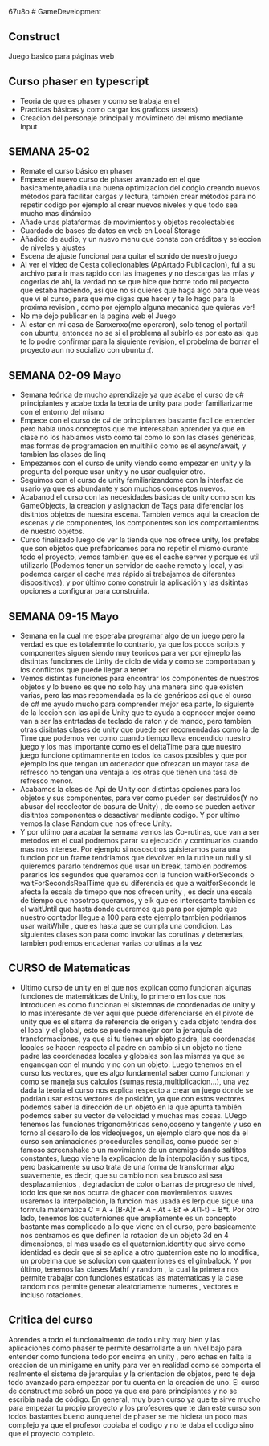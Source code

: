 67u8o   # GameDevelopment
## Construct
Juego basico para páginas web
## Curso phaser en typescript
  - Teoria de que es phaser y como se trabaja en el
  - Practicas básicas y como cargar los graficos (assets)
  - Creacion del personaje principal y movimineto del mismo mediante Input
## SEMANA 25-02
  - Remate el curso básico en phaser
  - Empece el nuevo curso de phaser avanzado en el que basicamente,añadia una buena optimizacion del codgio creando nuevos métodos para facilitar cargas y lectura, también crear métodos para no repetir codigo por ejemplo al crear nuevos niveles y que todo sea mucho mas dinámico
  - Añade unas plataformas de movimientos y objetos recolectables
  - Guardado de bases de datos en web en Local Storage
  - Añadido de audio, y un nuevo menu que consta con créditos y seleccion de niveles y ajustes
  - Escena de ajuste funcional para quitar el sonido de nuestro juego
  - Al ver el video de Cesta collecionables (ApArtado Publicacion), fui a su archivo para ir mas rapido con las imagenes y no descargas las mías y cogerlas de ahi, la verdad no se que hice que borre todo mi proyecto que estaba haciendo, asi que no si quieres que haga algo para que veas que vi el curso, para que me digas que hacer y te lo hago para la proxima revision , como por ejemplo alguna mecanica que quieras ver!
  - No me dejo publicar en la pagina web el Juego
  - Al estar en mi casa de Sanxenxo(me operaron), solo tenog el portatil con ubuntu, entonces no se si el problema al subirlo es por esto asi que te lo podre confirmar para la siguiente revision, el probelma de borrar el proyecto aun no socializo con ubuntu :(.
## SEMANA 02-09 Mayo
  - Semana teórica de mucho aprendizaje ya que acabe el curso de c# principiantes y acabe toda la teoria de unity para poder familiarizarme con el entorno del mismo
  - Empece con el curso de c# de principiantes bastante facil de entender pero había unos conceptos que me interesaban aprender ya que en clase no los habiamos visto como tal como lo son las clases genéricas, mas formas de programacion en multihilo como es el async/await, y tambien las clases de linq
  - Empezamos con el curso de unity viendo como empezar en unity y la pregunta del porque usar unity y no usar cualquier otro.
  - Seguimos con el curso de unity familiarizandome con la interfaz de usario ya que es abundante y son muchos conceptos nuevos.
  - Acabanod el curso con las necesidades básicas de unity como son los GameObjects, la creacion y asignacion de Tags para diferenciar los disitntos objetos de nuestra escena. Tambien vemos aqui la creacion de escenas y de componentes, los componentes son los comportamientos de nuestro objetos.
  - Curso finalizado luego de ver la tienda que nos ofrece unity, los prefabs que son objetos que prefabricamos para no repetir el mismo durante todo el proyecto, vemos tambien que es el cache server y porque es util utilizarlo (Podemos tener un servidor de cache remoto y local, y asi podemos cargar el cache mas rápido si trabajamos de diferentes dispositivos), y por último como construir la aplicación y las dsitintas opciones a configurar para construirla.

## SEMANA  09-15 Mayo
 - Semana en la cual me esperaba programar algo de un juego pero la verdad es que es totalemnte lo contrario, ya que los pocos scripts y componentes siguen siendo muy teoricos para ver por ejmeplo las distintas funciones de Unity de ciclo de vida y como se comportaban y los conflictos que puede llegar a tener
 - Vemos distintas funciones para encontrar los componentes de nuestros objetos y lo bueno es que no solo hay una manera sino que existen varias, pero las mas recomendada es la de genéricos asi que el curso de c# me ayudo mucho para comprender mejor esa parte, lo siguiente de la leccion son las api de Unity que te ayuda a copnocer mejor como van a ser las entrtadas de teclado de raton y de mando, pero tambien otras disitntas clases de unity que puede ser recomendadas como la de Time que podemos ver como cuando tiempo lleva encendido nuestro juego y los mas importante como es el deltaTime para que nuestro juego funcione optimamnente en todos los casos posibles y que por ejemplo los que tengan un ordenador que ofrezcan un mayor tasa de refresco no tengan una ventaja a los otras que tienen una tasa de refresco menor.
 - Acabamos la clses de Api de Unity con distintas opciones para los objetos y sus componentes, para ver como pueden ser destruidos(Y no abusar del recolector de basura de Unity) , de como se pueden activar disitntos componentes o desactivar mediante codigo. Y por ultimo vemos la clase Random que nos ofrece Unity.
  - Y por ultimo para acabar la semana vemos las Co-rutinas, que van a ser metodos en el cual podremos parar su ejecución y continuarlos cuando mas nos interese. Por ejemplo si nososotros quisieramos para una funcion por un frame tendriamos que devolver en la rutine un null y si quieremos pararlo tendremos que usar un break, tambien podremos pararlos los segundos que queramos con la funcion waitForSeconds o waitForSecondsRealTime que su diferencia es que a waitforSeconds le afecta la escala de timepo que nos ofrecen unity , es decir una escala de tiempo que nosotros queramos, y elk que es interesante tambien es el waitUntil que hasta donde queremos que para por ejemplo que nuestro contador llegue a 100 para este ejemplo tambien podriamos usar waitWhile , que es hasta que se cumpla una condicion. Las siguientes clases son para como invokar las corutinas y detenerlas, tambien podremos encadenar varias corutinas a la vez
  ## CURSO de Matematicas 
  - Ultimo curso de unity en el que nos explican como funcionan algunas funciones de matemáticas de Unity, lo primero en los que nos introducen es como funcionan el sistemnas de coordenadas de unity y lo mas interesante de ver aquí que puede diferenciarse en el pivote de unity que es el sitema de referencia de origen y cada objeto tendra dos el local y el global, esto se puede manejar con la jerarquía de transformaciones, ya que si tu tienes un objeto padre, las coordenadas lcoales se hacen respecto al padre en cambio si un objeto no tiene padre las coordenadas locales y globales son las mismas ya que se engancgan con el mundo y no con un objeto. Luego tenemos en el curso los vectores, que es algo fundamental saber como funcionan y como se maneja sus calculos (sumas,resta,multiplicacion...), una vez dada la teoria el curso nos explica respecto a crear un juego donde se podrian usar estos vectores de posición, ya que con estos vectores podemos saber la dirección de un objeto en la que apunta también podemos saber su vector de velocidad y muchas mas cosas. LUego tenemos las funciones trigonométricas seno,coseno y tangente y uso en torno al desarollo de los videojuegos, un ejemplo claro que nos da el curso son animaciones procedurales sencillas, como puede ser el famoso screenshake o un movimiento de un enemigo dando saltitos constantes, luego viene la explicacion de la interpolación y sus tipos, pero basicamente su uso trata de una forma de transformar algo suavemente, es decir, que su cambio non sea brusco asi sea desplazamientos , degradacion de color o barras de progreso de nivel, todo los que se nos ocurra de ghacer con moviemientos suaves usaremos la interpolación, la funcion mas usada es lerp que sigue una formula matemática C = A + (B-A)*t => A - A*t + B*t => A*(1-t) + B*t. Por otro lado, tenemos los quaterniones que ampliamente es un concepto bastante mas complicado a lo que viene en el curso, pero basicamente nos centramos es que definen la rotacion de un objeto 3d en 4 dimensiones, el mas usado es el quaternion.identity que sirve como identidad es decir que si se aplica a otro quaternion este no lo modifica, un probelma que se solucion con quaterniones es el gimbalock. Y por último,  tenemos las clases Mathf y random , la cual la primera  nos permite trabajar con funciones estaticas las matematicas y la clase random nos permite generar aleatoriamente numeres , vectores e incluso rotaciones.

## Critica del curso
  Aprendes a todo el funcionaimento de todo unity muy bien y las aplicaciones como phaser te permite desarrollarte a un nivel bajo para entender como funciona todo por encima en unity ,
  pero echas en falta la creacion de un minigame en unity para ver en realidad como se comporta el realmente el sistema de jerarquias y la orientacion de objetos, pero te deja todo avanzado para empezzar por tu cuenta en la creación de uno. El curso de construct me sobró un poco ya que era para principiantes y no se escribia nada de código. En general, muy buen curso ya que te sirve mucho para empezar tu propio proyecto y los profesores que te dan este curso son todos bastantes bueno aunquenel de phaser se me hiciera un poco mas complejo ya que el profesor copiaba el codigo y no te daba el codigo sino que el proyecto completo.


